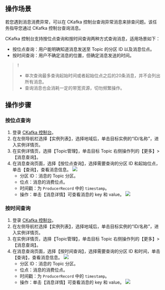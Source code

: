## 操作场景

若您遇到消息消费异常，可以在 CKafka 控制台查询异常消息来排查问题。该任务指导您通过 CKafka 控制台查询消息。

CKafka 控制台支持按位点查询和按时间查询两种方式查询消息，适用场景如下：
- 按位点查询：用户能明确知道消息发送至 Topic 的分区 ID 以及消息位点。
- 按时间查询：用户不确定消息的位置，但确定消息发送的时间。

>! 
>- 单次查询最多查询起始时间或者起始位点之后的20条消息，并不会列出所有消息。
>- 查询消息也会消耗一定的带宽资源，切勿频繁操作。

## 操作步骤

### 按位点查询

1. 登录 [CKafka 控制台](https://console.cloud.tencent.com/ckafka/index?rid=1)。
2. 在左侧导航栏选择【实例列表】，选择地域后，单击目标实例的“ID/名称”，进入实例详情页。
3. 在实例详情页，选择【Topic管理】，单击目标 Topic 右侧操作列的【更多】>【消息查询】。
4. 在消息查询页面，选择【按位点查询】，选择需要查询的分区 ID 和起始位点，单击【查询】，查看消息信息。
   ![](https://main.qcloudimg.com/raw/cca4f62e86898eec49d8a9cde7ae9fa8.png)
   - 分区 ID：消息的 Topic 分区。
   - 位点：消息的消费位点。
   - 时间戳：为 `ProducerRecord` 中的 `timestamp`。
   - 操作：单击【消息详情】可查看消息的 key 和 value。
     ![](https://main.qcloudimg.com/raw/43b60e402b829faab71152274a097126.png)

   

### 按时间查询

1. 登录 [CKafka 控制台](https://console.cloud.tencent.com/ckafka/index?rid=1)。
2. 在左侧导航栏选择【实例列表】，选择地域后，单击目标实例的“ID/名称”，进入实例详情页。
3. 在实例详情页，选择【Topic管理】，单击目标 Topic 右侧操作列的【更多】>【消息查询】。
4. 在消息查询页面，选择【按时间查询】，选择需要查询的分区 ID 和时间，单击【查询】，查看消息信息。
   ![](https://main.qcloudimg.com/raw/b5ed1bb0054f5cd937218f632bd360fa.png)
   - 分区 ID：消息的 Topic 分区。
   - 位点：消息的消费位点。
   - 时间戳：为 `ProducerRecord` 中的 `timestamp`。
   - 操作：单击【消息详情】可查看消息的 key 和 value。
     ![](https://main.qcloudimg.com/raw/43b60e402b829faab71152274a097126.png)

   
